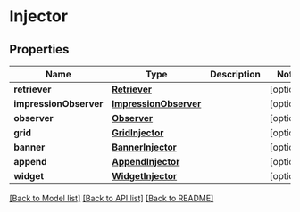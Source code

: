 # Injector

## Properties
Name | Type | Description | Notes
------------ | ------------- | ------------- | -------------
**retriever** | [**Retriever**](Retriever.md) |  | [optional] 
**impressionObserver** | [**ImpressionObserver**](ImpressionObserver.md) |  | [optional] 
**observer** | [**Observer**](Observer.md) |  | [optional] 
**grid** | [**GridInjector**](GridInjector.md) |  | [optional] 
**banner** | [**BannerInjector**](BannerInjector.md) |  | [optional] 
**append** | [**AppendInjector**](AppendInjector.md) |  | [optional] 
**widget** | [**WidgetInjector**](WidgetInjector.md) |  | [optional] 

[[Back to Model list]](../README.md#documentation-for-models) [[Back to API list]](../README.md#documentation-for-api-endpoints) [[Back to README]](../README.md)


